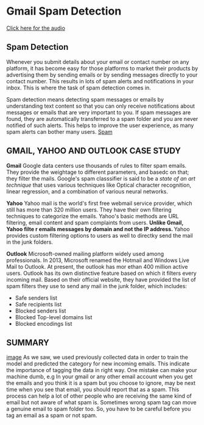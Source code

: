 # Gmail Spam Detection

[Click here for the audio](https://drive.google.com/drive/folders/1HBRN420a-ZxXOX79oKJlPIjXlaTUXdbA?usp=sharing)

## Spam Detection
Whenever you submit details about your email or contact number on any platform, it has become easy for those platforms to market their products by advertising them by sending emails or by sending messages directly to your contact number. This results in lots of spam alerts and notifications in your inbox. This is where the task of spam detection comes in.

Spam detection means detecting spam messages or emails by understanding text content so that you can only receive notifications about messages or emails that are very important to you. If spam messages are found, they are automatically transferred to a spam folder and you are never notified of such alerts. This helps to improve the user experience, as many spam alerts can bother many users.
[Spam](https://drive.google.com/file/d/1HGSt36WO132LgKm-BoRtdZBEklXdPBL7/view?usp=sharing)

## GMAIL, YAHOO AND OUTLOOK CASE STUDY
<b>Gmail</b>
Google data centers use thousands of rules to filter spam emails. They provide the weightage to different parameters, and basedc on that; they filter the mails. Google's spam classsifier is said to be a <i>state of an art technique</i> that uses various techniques like Optical character recognition, linear regression, and a combination of various neural networks.

<b>Yahoo</b>
Yahoo mail is the world's first free webmail service provider, which still has more than 320 million users. They have their own filtering techniques to categorize the emails. Yahoo's basic methods are URL filtering, email content and spam complaints from users. <b>Unlike Gmail, Yahoo filte r emails messages by domain and not the IP address. </b> Yahoo provides custom filtering options to users as well to directky send the mail in the junk folders.

<b>Outlook</b>
Microsoft-owned mailing platform widely used among professionals. In 2013, Microsoft renamed the Hotmail and Windows Live Mail to Outlook. At present, the outlook has mor ethan 400 million active users. Outlook has its own distinctive feature based on which it filters every incoming mail. Based on their official website, they have provided the list of spam filters they use to send any mail in the junk folder, which includes:
- Safe senders list
- Safe recipients list
- Blocked senders list
- Blocked Top-level domains list
- Blocked encodings list 

## SUMMARY
[image](https://drive.google.com/file/d/1LUnEG61YBQUrC0aPlXzpvsVUUrCBL-Do/view?usp=sharing)
As we saw, we used previously collected data in order to train the model and predicted the category for new incoming emails. This indicate the importance of tagging the data in right way. One mistake can make your machine dumb, e.g In your gmail or any other email account when you get the emails and you think it is a spam but you choose to ignore, may be next time when you see that email, you should report that as a spam. This process can help a lot of other people who are receiving the same kind of email but not aware of what spam is. Sometimes wrong spam tag can move a genuine email to spam folder too. So, you have to be careful before you tag an email as a spam or not spam.